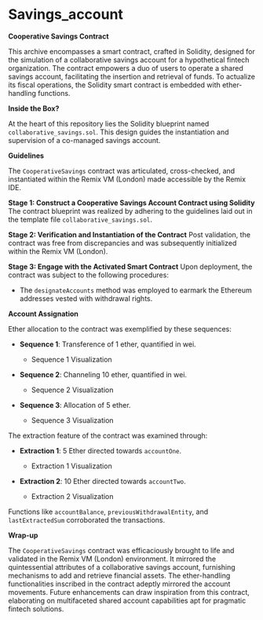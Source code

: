 # Savings_account


**Cooperative Savings Contract**

This archive encompasses a smart contract, crafted in Solidity, designed for the simulation of a collaborative savings account for a hypothetical fintech organization. The contract empowers a duo of users to operate a shared savings account, facilitating the insertion and retrieval of funds. To actualize its fiscal operations, the Solidity smart contract is embedded with ether-handling functions.

**Inside the Box?**

At the heart of this repository lies the Solidity blueprint named `collaborative_savings.sol`. This design guides the instantiation and supervision of a co-managed savings account.

**Guidelines**

The `CooperativeSavings` contract was articulated, cross-checked, and instantiated within the Remix VM (London) made accessible by the Remix IDE.

**Stage 1: Construct a Cooperative Savings Account Contract using Solidity**
The contract blueprint was realized by adhering to the guidelines laid out in the template file `collaborative_savings.sol`.

**Stage 2: Verification and Instantiation of the Contract**
Post validation, the contract was free from discrepancies and was subsequently initialized within the Remix VM (London).

**Stage 3: Engage with the Activated Smart Contract**
Upon deployment, the contract was subject to the following procedures:

- The `designateAccounts` method was employed to earmark the Ethereum addresses vested with withdrawal rights.

**Account Assignation**

Ether allocation to the contract was exemplified by these sequences:

- **Sequence 1**: Transference of 1 ether, quantified in wei.
  - Sequence 1 Visualization

- **Sequence 2**: Channeling 10 ether, quantified in wei.
  - Sequence 2 Visualization
  
- **Sequence 3**: Allocation of 5 ether.
  - Sequence 3 Visualization

The extraction feature of the contract was examined through:

- **Extraction 1**: 5 Ether directed towards `accountOne`.
  - Extraction 1 Visualization

- **Extraction 2**: 10 Ether directed towards `accountTwo`.
  - Extraction 2 Visualization

Functions like `accountBalance`, `previousWithdrawalEntity`, and `lastExtractedSum` corroborated the transactions.

**Wrap-up**

The `CooperativeSavings` contract was efficaciously brought to life and validated in the Remix VM (London) environment. It mirrored the quintessential attributes of a collaborative savings account, furnishing mechanisms to add and retrieve financial assets. The ether-handling functionalities inscribed in the contract adeptly mirrored the account movements. Future enhancements can draw inspiration from this contract, elaborating on multifaceted shared account capabilities apt for pragmatic fintech solutions.